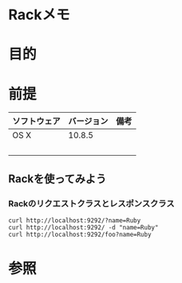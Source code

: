 Rackメモ
===
# 目的
# 前提
| ソフトウェア     | バージョン    | 備考         |
|:---------------|:-------------|:------------|
| OS X           |10.8.5        |             |
|           　　　|        |             |

## Rackを使ってみよう
### Rackのリクエストクラスとレスポンスクラス

```
curl http://localhost:9292/?name=Ruby
curl http://localhost:9292/ -d "name=Ruby"
curl http://localhost:9292/foo?name=Ruby
```


# 参照

